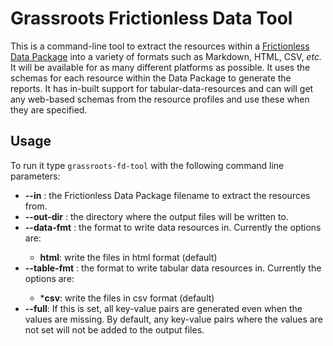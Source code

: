 # Grassroots Frictionless Data Tool

This is a command-line tool to extract the resources within a [Frictionless Data Package](https://frictionlessdata.io/) into a variety of formats such as Markdown, HTML, CSV, *etc.* It will be available for as many different platforms as possible. It uses the schemas for each resource within the Data Package
to generate the reports. It has in-built support for tabular-data-resources and can will get any web-based schemas from the resource profiles and use these when they are specified.
 
## Usage

To run it type `grassroots-fd-tool` with the following command line parameters:

 * **--in** <filename>: the Frictionless Data Package filename to extract the resources from.
 * **--out-dir** <directory>: the directory where the output files will be written to.
 * **--data-fmt** <format>: the format to write data resources in. Currently the options are:
    * **html**: write the files in html format (default)
 * **--table-fmt** <format>: the format to write tabular data resources in. Currently the options are:
    * ***csv**: write the files in csv format (default)
 * **--full**: If this is set, all key-value pairs are generated even when the values are missing. By
default, any key-value pairs where the values are not set will not be added to the output files.


 
